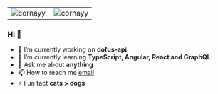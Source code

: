 <table border="0" align="center">
    <tr valign="top">
      <td valign="middle" style='border:none;'>
          <img align="left" src="https://github-readme-stats.vercel.app/api/top-langs/?username=cornayy&layout=compact&hide=html" alt="cornayy" />
       </td>
       <td valign="middle" style='border:none;'>
           <img align="center" src="https://github-readme-stats.vercel.app/api?username=cornayy&show_icons=true" alt="cornayy" />
       </td>
     </tr>
</table>


###     Hi 👋

- 🔭 I’m currently working on **dofus-api**
- 🌱 I’m currently learning **TypeScript, Angular, React and GraphQL**
- 💬 Ask me about **anything**
- 📫 How to reach me [email](mailto:corneeggebeen@outlook.com)
- ⚡ Fun fact **cats > dogs**
